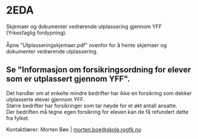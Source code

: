 # 2EDA
Skjemaer og dokumenter vedrørende utplassering gjennom YFF (Yrkesfaglig fordypning).<br/><br/>
Åpne "Utplasseringskjemaer.pdf" ovenfor for å hente skjemaer og dokumenter vedrørende utplassering.


## Se "Informasjon om forsikringsordning for elever som er utplassert gjennom YFF".
Det handler om at enkelte mindre bedrifter har ikke en forsikring som dekker utplasserte elever gjennom YFF. <br/>
Større bedrifter har forsikringer som tar høyde for et økt antall ansatte. <br/>
Der bedriften må tegne egen forsikring for eleven kan de få refundert dette fra fylket.


Kontaktlærer: Morten Bøe 
| morten.boe@skole.rogfk.no 
